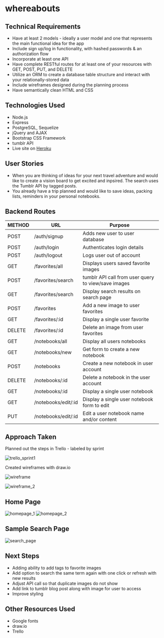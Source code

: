 # whereabouts

## Technical Requirements
* Have at least 2 models - ideally a user model and one that represents the main functional idea for the app
* Include sign up/log in functionality, with hashed passwords & an authorization flow
* Incorporate at least one API
* Have complete RESTful routes for at least one of your resources with GET, POST, PUT, and DELETE
* Utilize an ORM to create a database table structure and interact with your relationally-stored data
* Include wireframes designed during the planning process
* Have semantically clean HTML and CSS

## Technologies Used
* Node.js
* Express
* PostgreSQL, Sequelize
* jQuery and AJAX
* Bootstrap CSS Framework
* tumblr API
* Live site on [Heroku](https://whereabouts-js.herokuapp.com/)

## User Stories
* When you are thinking of ideas for your next travel adventure and would like to create a vision board to get excited and inpsired. The search uses the Tumblr API by tagged posts.
* You already have a trip planned and would like to save ideas, packing lists, reminders in your personal notebooks.

## Backend Routes
METHOD | URL | Purpose
--- | --- | ---
POST | /auth/signup | Adds new user to user database
POST | /auth/login | Authenticates login details
POST | /auth/logout | Logs user out of account
GET | /favorites/all | Displays users saved favorite images
POST | /favorites/search | tumblr API call from user query to view/save images
GET | /favorites/search | Display search results on search page
POST | /favorites | Add a new image to user favorites
GET | /favorites/:id | Display a single user favorite
DELETE | /favorites/:id | Delete an image from user favorites
GET | /notebooks/all | Display all users notebooks
GET | /notebooks/new | Get form to create a new notebook
POST | /notebooks | Create a new notebook in user account
DELETE | /notebooks/:id | Delete a notebook in the user account
GET | /notebooks/:id | Display a single user notebook
GET | /notebooks/edit/:id | Display a single user notebook form to edit
PUT | /notebooks/edit/:id | Edit a user notebook name and/or content

## Approach Taken
Planned out the steps in Trello - labeled by sprint

![trello_sprint1](https://user-images.githubusercontent.com/30785832/34971612-96fdf746-fa30-11e7-9e7d-46395a4bdf9a.jpg)

Created wireframes with draw.io

![wireframe](https://user-images.githubusercontent.com/30785832/34971640-c0460594-fa30-11e7-883f-80db10cc37e9.png)

![wireframe_2](https://user-images.githubusercontent.com/30785832/34972066-e750cea0-fa33-11e7-8d9d-02ad1da15cd9.png)

## Home Page
![homepage_1](https://user-images.githubusercontent.com/30785832/36809444-f5f303e0-1c95-11e8-9c6a-89f806cb7577.png)
![homepage_2](https://user-images.githubusercontent.com/30785832/36809862-35cb043a-1c97-11e8-8e18-598bd81666eb.png)

## Sample Search Page
![search_page](https://user-images.githubusercontent.com/30785832/36809553-37b10dcc-1c96-11e8-85b4-f95039ef77f9.png)

## Next Steps
* Adding ability to add tags to favorite images
* Add option to search the same term again with one click or refresh with new results
* Adjust API call so that duplicate images do not show
* Add link to tumblr blog post along with image for user to access
* Improve styling

## Other Resources Used
* Google fonts
* draw.io
* Trello
